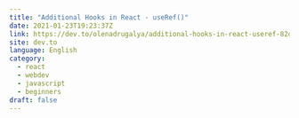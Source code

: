 ```yaml
---
title: "Additional Hooks in React - useRef()"
date: 2021-01-23T19:23:37Z
link: https://dev.to/olenadrugalya/additional-hooks-in-react-useref-82d?utm_medium=RSS&utm_source=news.12bit.vn
site: dev.to
language: English
category:
  - react
  - webdev
  - javascript
  - beginners
draft: false
---
```

